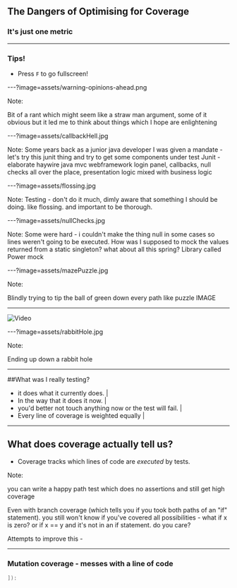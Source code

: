 ## The Dangers of Optimising for Coverage
### It's just one metric

---
### Tips!

- Press `F` to go fullscreen!

---?image=assets/warning-opinions-ahead.png

Note:

Bit of a rant which might seem like a straw man argument, some of it obvious but it led me to think about things which I hope are enlightening



---?image=assets/callbackHell.jpg


Note:
Some years back as a junior java developer  I was given a mandate -let's try this junit thing and try to get some components under test
Junit - elaborate haywire java mvc webframework login panel, callbacks, null checks all over the place, presentation logic mixed with business logic




---?image=assets/flossing.jpg

Note:
Testing - don't do it much, dimly aware that something I should be doing. like flossing. and important to be thorough.


---?image=assets/nullChecks.jpg

Note:
Some were hard - i couldn't make the thing null in some cases so lines weren't going to be executed. How was I supposed to mock the values returned from a static singleton? what about all this spring? Library called Power mock


---?image=assets/mazePuzzle.jpg

Note:

Blindly trying to tip the ball of green down every path like puzzle IMAGE


---

![Video](https://www.youtube.com/watch?v=saCaZ3KvYgY)

---?image=assets/rabbitHole.jpg

Note:

Ending up down a rabbit hole

---
##What was I really testing?


- it does what it currently does.  |
- In the way that it does it now.  |
- you'd better not touch anything now or the test will fail. |
- Every line of coverage is weighted equally |

---
## What does coverage actually tell us?

- Coverage tracks which lines of code are *executed* by tests.


Note:

you can write a happy path test which does no assertions and still get high coverage

Even with branch coverage (which tells you if you took both paths of an "if" statement). you still won't know if you've covered all possibilities - what if x is zero? or if x == y and it's not in an if statement. do you care?

Attempts to improve this -

---
### Mutation coverage - messes with a line of code

```scala
]​):
```
